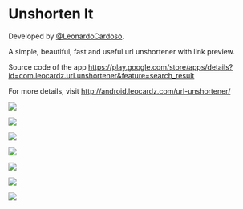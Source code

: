 Unshorten It
=====================

Developed by <a href='https://github.com/LeonardoCardoso' target='_blank'>@LeonardoCardoso</a>. 

A simple, beautiful, fast and useful url unshortener with link preview.

Source code of the app https://play.google.com/store/apps/details?id=com.leocardz.url.unshortener&feature=search_result

For more details, visit http://android.leocardz.com/url-unshortener/


![](https://dl.dropboxusercontent.com/s/ffc9udh0z7t9hs0/1uu.png)

![](https://dl.dropboxusercontent.com/s/xm5ryitaakkzb7s/2uu.png)

![](https://dl.dropboxusercontent.com/s/iml4gof4etz1e0x/3uu.png)

![](https://dl.dropboxusercontent.com/s/vj40xtalm3vtp61/4uu.png)

![](https://dl.dropboxusercontent.com/s/k5j0iwvjrlrlvlo/5uu.png)

![](https://dl.dropboxusercontent.com/s/50mpji6qx08i5bx/6uu.png)

![](https://dl.dropboxusercontent.com/s/8b8x1li1fxuy2l4/7uu.png)

